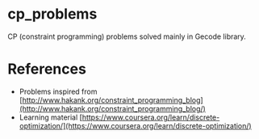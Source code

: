 # cp_problems

CP (constraint programming) problems solved mainly in Gecode library.

# References

- Problems inspired from [http://www.hakank.org/constraint_programming_blog](http://www.hakank.org/constraint_programming_blog/)
- Learning material [https://www.coursera.org/learn/discrete-optimization/](https://www.coursera.org/learn/discrete-optimization/)
